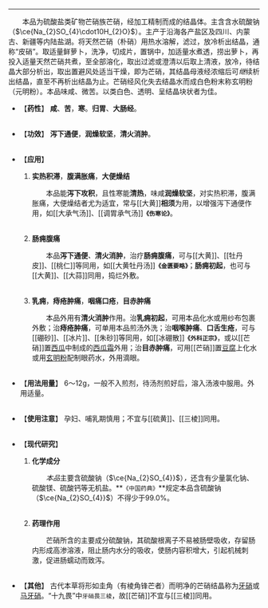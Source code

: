 ---
&emsp;&emsp;本品为硫酸盐类矿物芒硝族芒硝，经加工精制而成的结晶体。主含含水硫酸钠（$\ce{Na_{2}SO_{4}\cdot10H_{2}O}$）。主产于沿海各产盐区及四川、内蒙古、新疆等内陆盐湖。将天然芒硝（朴硝）用热水溶解，滤过，放冷析出结晶，通称“皮硝”。取适量鲜萝卜，洗净，切成片，置锅中，加适量水煮透，捞出萝卜，再投入适量天然芒硝共煮，至全部溶化，取出过滤或澄清以后取上清液，放冷，待结晶大部分析出，取出置避风处适当干燥，即为芒硝，其结晶母液经浓缩后可<dfn>继</dfn>续析出结晶，直至不再析出结晶为止。芒硝经风化失去结晶水而成白色粉末称玄明粉（元明粉）。本品味咸、微苦。以类白色、透明、呈结晶块状者为佳。

- 【**药性**】
	**咸**、**苦**，**寒**。**归胃**、**大肠经**。<br></br>

- 【**功效**】
	**泻下通便**，**润燥软坚**，**清火消肿**。<br></br>

- 【**应用**】
	1. **实热积滞**，**腹满胀痛**，**大便燥结**
		
		&emsp;&emsp;本品能**泻下攻积**，且性寒能**清热**，味咸**润燥软坚**，对实热积滞，腹满胀痛，大便燥结者尤为适宜，常与[[大黄]]**相须**为用，以增强泻下通便作用，如[[大承气汤]]、[[调胃承气汤]]**`《伤寒论》`**。<br></br>
	
	2. **肠痈腹痛**
		
		&emsp;&emsp;本品**泻下通便**<dfn>、</dfn>**清火消肿**，治疗**肠痈腹痛**，可与[[大黄]]、[[牡丹皮]]、[[桃仁]]等同用，如[[大黄牡丹汤]]**`《金匮要略》`**；**肠痈初起**，也可与[[大黄]]、[[大蒜]]同用，捣烂外敷。<br></br>
	
	3. **乳痈**，**痔疮肿痛**，**咽痛口疮**，**目赤肿痛**
		
		&emsp;&emsp;本品外用有**清火消肿**作用。治**乳痈初起**，可用本品化水或用纱布包裹外敷；治**痔疮肿痛**，可单用本品煎汤外洗；治**咽喉肿痛**、**口舌生疮**，可与[[硼砂]]、[[冰片]]、[[朱砂]]等同用，如[[冰硼散]]**`《外科正宗》`**，或以[[芒硝]]置<ins>西瓜</ins>中制成的<ins>西瓜霜</ins>外用；治**目赤肿痛**，可用[[芒硝]]置<ins>豆腐</ins>上化水或用<ins>玄明粉</ins>配制眼药水，外用滴眼。<br></br>

- 【**用法用量**】
	6～12g，一般不入煎剂，待汤剂煎好后，溶入汤液中服用。外用适量。<br></br>

- 【**使用注意**】
	孕妇、哺乳期慎用；不宜与[[硫黄]]、[[三棱]]同用。<br></br>

- 【**现代研究**】
	1. **化学成分**
		
		&emsp;&emsp;<dfn>本品</dfn>主要含硫酸钠（$\ce{Na_{2}SO_{4}}$）<dfn>，</dfn>还含有少量氯化钠、硫酸镁、硫酸钙等无机盐。**`《中国药典》`**规定本品含硫酸钠（$\ce{Na_{2}SO_{4}}$）不得少于99.0%。<br></br>
	
	2. **药理作用**
		
		&emsp;&emsp;芒硝所含的主要成分硫酸钠，其硫酸根离子不易被肠壁吸收，存留肠内形成高渗溶液，阻止肠内水分的吸收，使肠内容积增大，引起机械刺激，促进肠蠕动而致泻。<br></br>

- 【**其他**】
	古代本草将形如圭角（有棱角锋芒者）而明净的芒硝结晶称为<ins>牙硝</ins>或<ins>马牙硝</ins>。“十九畏”中`牙硝畏三棱`，故[[芒硝]]不宜与[[三棱]]同用。<br></br>